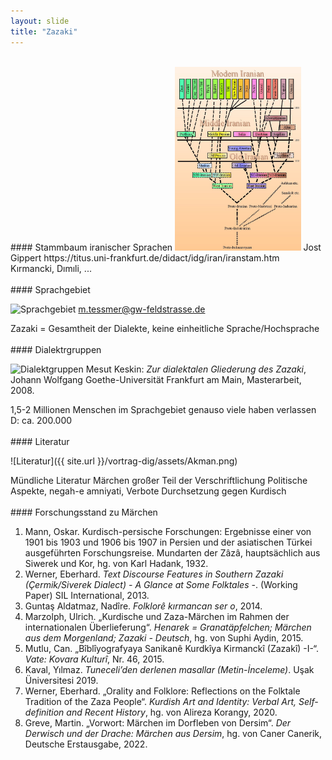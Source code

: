 ```yaml
---
layout: slide
title: "Zazaki"
---
```


<section markdown="1">
<br>
#### Stammbaum iranischer Sprachen

<img src="./assets/stammbaum.jpg" width="40%">
Jost Gippert https://titus.uni-frankfurt.de/didact/idg/iran/iranstam.htm

<aside class="notes">
Kırmancki, Dımıli, ...

</aside>
</section>




<section markdown="1">
<br>
#### Sprachgebiet

![Sprachgebiet](/vortrag-dig/assets/sprachgebiet.png)
m.tessmer@gw-feldstrasse.de

<aside class="notes">
Zazaki = Gesamtheit der Dialekte, keine einheitliche Sprache/Hochsprache
</aside>
</section>

<section markdown="1">
<br>
#### Dialektrgruppen

![Dialektgruppen](/vortrag-dig/assets/dialekte.png)
Mesut Keskin: *Zur dialektalen Gliederung des Zazaki*, Johann Wolfgang Goethe-Universität Frankfurt am Main, Masterarbeit, 2008.

<aside class="notes">
1,5-2 Millionen Menschen im Sprachgebiet
genauso viele haben verlassen
D: ca. 200.000
</aside>
</section>

<section markdown="1">
<br>
#### Literatur

![Literatur]({{ site.url }}/vortrag-dig/assets/Akman.png)

<aside class="notes">
Mündliche Literatur
Märchen großer Teil der Verschriftlichung
Politische Aspekte, negah-e amniyati, Verbote
Durchsetzung gegen Kurdisch
</aside>
</section>

<section markdown="1">
<br>
#### Forschungsstand zu Märchen	

1. Mann, Oskar. Kurdisch-persische Forschungen: Ergebnisse einer von 1901 bis 1903 und 1906 bis 1907 in Persien und der asiatischen Türkei ausgeführten Forschungsreise. Mundarten der Zâzâ, hauptsächlich aus Siwerek und Kor, hg. von Karl Hadank, 1932.
2. Werner, Eberhard. *Text Discourse Features in Southern Zazaki (Çermik/Siverek Dialect) - A Glance at Some Folktales -*. (Working Paper) SIL International, 2013.
3. Guntaş Aldatmaz, Nadîre. *Folklorê kırmancan ser o*, 2014.
4. Marzolph, Ulrich. „Kurdische und Zaza-Märchen im Rahmen der internationalen Überlieferung“. *Henarek = Granatäpfelchen; Märchen aus dem Morgenland; Zazaki - Deutsch*, hg. von Suphi Aydin, 2015.
5. Mutlu, Can. „Bîblîyografyaya Sanikanê Kurdkîya Kirmanckî (Zazakî) -I-“. *Vate: Kovara Kulturî*, Nr. 46, 2015.
6. Kaval, Yılmaz. *Tuneceli’den derlenen masallar (Metin-İnceleme)*. Uşak Üniversitesi 2019.
7. Werner, Eberhard. „Orality and Folklore: Reflections on the Folktale Tradition of the Zaza People“. *Kurdish Art and Identity: Verbal Art, Self-definition and Recent History*, hg. von Alireza Korangy, 2020.
8. Greve, Martin. „Vorwort: Märchen im Dorfleben von Dersim“. *Der Derwisch und der Drache: Märchen aus Dersim*, hg. von Caner Canerik, Deutsche Erstausgabe, 2022.


</section>